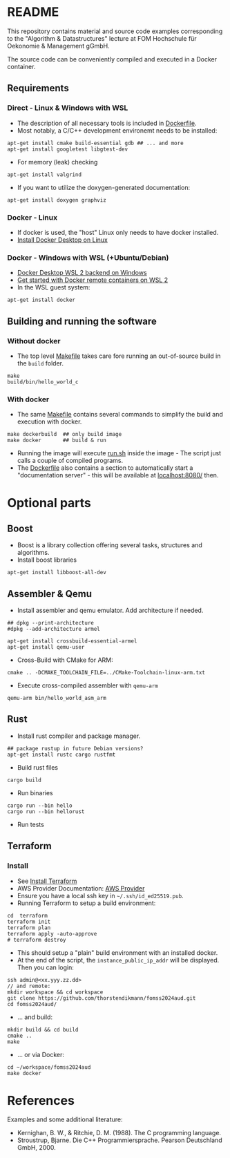 # README

This repository contains material and source code examples corresponding to the "Algorithm & Datastructures" lecture at FOM Hochschule für Oekonomie & Management gGmbH.

The source code can be conveniently compiled and executed in a Docker container.

## Requirements

### Direct - Linux & Windows with WSL

- The description of all necessary tools is included in [Dockerfile](Dockerfile).
- Most notably, a C/C++ development environemt needs to be installed:
```
apt-get install cmake build-essential gdb ## ... and more
apt-get install googletest libgtest-dev
```
- For memory (leak) checking
```
apt-get install valgrind
```
- If you want to utilize the doxygen-generated documentation:
```
apt-get install doxygen graphviz
```

### Docker - Linux

- If docker is used, the "host" Linux only needs to have docker installed.
- [Install Docker Desktop on Linux](https://docs.docker.com/desktop/install/linux-install/)

### Docker - Windows with WSL (+Ubuntu/Debian)

- [Docker Desktop WSL 2 backend on Windows](https://docs.docker.com/desktop/wsl/)
- [Get started with Docker remote containers on WSL 2](https://learn.microsoft.com/en-us/windows/wsl/tutorials/wsl-containers)
- In the WSL guest system:
```
apt-get install docker
```

## Building and running the software

### Without docker

- The top level [Makefile](Makefile) takes care fore running an out-of-source build in the `build` folder.
```
make
build/bin/hello_world_c
```

### With docker

- The same [Makefile](Makefile) contains several commands to simplify the build and execution with docker.
```
make dockerbuild  ## only build image
make docker       ## build & run
```
- Running the image will execute [run.sh](src/run.sh) inside the image - The script just calls a couple of compiled programs.
- The [Dockerfile](Dockerfile) also contains a section to automatically start a "documentation server" - this will be available at [localhost:8080/](http://localhost:8080/) then.

# Optional parts

## Boost

- Boost is a library collection offering several tasks, structures and algorithms.
- Install boost libraries
```
apt-get install libboost-all-dev
```

## Assembler & Qemu

- Install assembler and qemu emulator. Add architecture if needed.
```
## dpkg --print-architecture
#dpkg --add-architecture armel

apt-get install crossbuild-essential-armel
apt-get install qemu-user
```
- Cross-Build with CMake for ARM:
```
cmake .. -DCMAKE_TOOLCHAIN_FILE=../CMake-Toolchain-linux-arm.txt
```
- Execute cross-compiled assembler with `qemu-arm` 
```
qemu-arm bin/hello_world_asm_arm
```

## Rust

- Install rust compiler and package manager.
```
## package rustup in future Debian versions?
apt-get install rustc cargo rustfmt
```
- Build rust files
```
cargo build
```
- Run binaries
```
cargo run --bin hello
cargo run --bin hellorust
```
- Run tests


## Terraform

### Install

- See [Install Terraform](https://developer.hashicorp.com/terraform/install)
- AWS Provider Documentation: [AWS Provider](https://registry.terraform.io/providers/hashicorp/aws/latest/docs)
- Ensure you have a local ssh key in `~/.ssh/id_ed25519.pub`.
- Running Terraform to setup a build environment:
```
cd  terraform
terraform init
terraform plan
terraform apply -auto-approve
# terraform destroy
```
- This should setup a "plain" build environment with an installed docker.
- At the end of the script, the `instance_public_ip_addr` will be displayed. Then you can login:
```
ssh admin@<xx.yyy.zz.dd>
// and remote:
mkdir workspace && cd workspace
git clone https://github.com/thorstendikmann/fomss2024aud.git
cd fomss2024aud/
```
- ... and build:
```
mkdir build && cd build
cmake ..
make
```
- ... or via Docker:
```
cd ~/workspace/fomss2024aud
make docker
```

# References

Examples and some additional literature:

- Kernighan, B. W., & Ritchie, D. M. (1988). The C programming language.
- Stroustrup, Bjarne. Die C++ Programmiersprache. Pearson Deutschland GmbH, 2000.